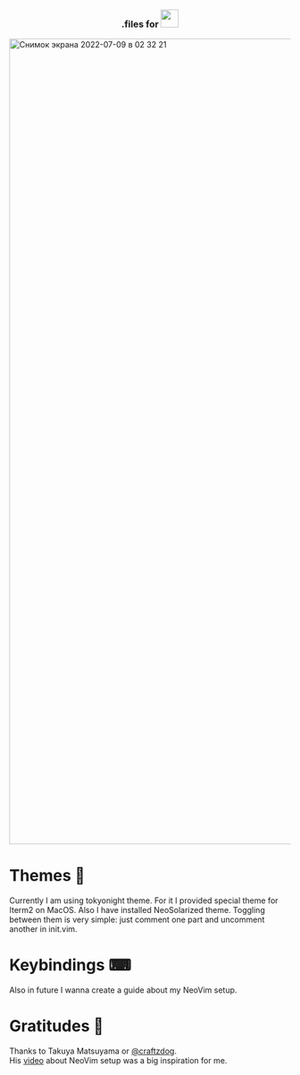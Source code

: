 <h3 align="center">.files for <img src="https://symbols.getvecta.com/stencil_89/33_neovim-icon.1f7a40124e.svg" width="32px" height="32px" /></h3>

<img width="1440" alt="Снимок экрана 2022-07-09 в 02 32 21" src="https://user-images.githubusercontent.com/87207122/178082058-a2cbe69a-63c2-4e40-be89-3ddfabe948fd.png">

# Themes 🌄
Currently I am using tokyonight theme. For it I provided special theme for Iterm2 on MacOS.
Also I have installed NeoSolarized theme. Toggling between them is very simple: just comment one part and uncomment another in init.vim.

# Keybindings ⌨

Also in future I wanna create a guide about my NeoVim setup.

# Gratitudes 🙏

Thanks to Takuya Matsuyama or <a href="https://github.com/craftzdog" target="_blank">@craftzdog</a>. <br/>
His <a href="https://www.youtube.com/watch?v=FW2X1CXrU1w&t=651s" target="_blank">video</a> about NeoVim setup was a big inspiration for me.

